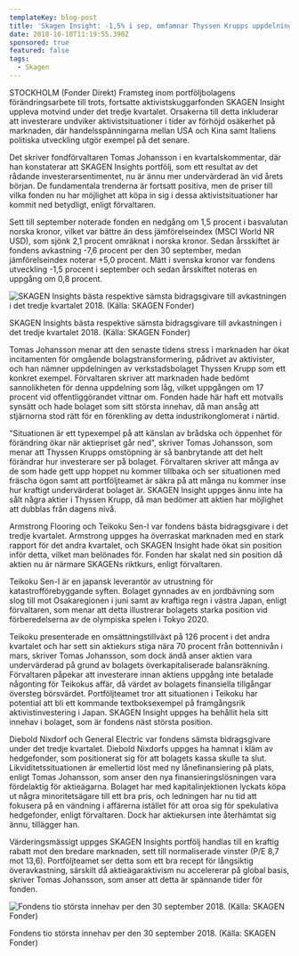 ```yaml
---
templateKey: blog-post
title: 'Skagen Insight: -1,5% i sep, omfamnar Thyssen Krupps uppdelning'
date: 2018-10-10T11:19:55.390Z
sponsored: true
featured: false
tags:
  - Skagen
---
```

STOCKHOLM (Fonder Direkt) Framsteg inom portföljbolagens förändringsarbete till trots, fortsatte aktivistskuggarfonden SKAGEN Insight uppleva motvind under det tredje kvartalet. Orsakerna till detta inkluderar att investerare undviker aktivistsituationer i tider av förhöjd osäkerhet på marknaden, där handelsspänningarna mellan USA och Kina samt Italiens politiska utveckling utgör exempel på det senare. 

Det skriver fondförvaltaren Tomas Johansson i en kvartalskommentar, där han konstaterar att SKAGEN Insights portfölj, som ett resultat av det rådande investerarsentimentet, nu är ännu mer undervärderad än vid årets början. De fundamentala trenderna är fortsatt positiva, men de priser till vilka fonden nu har möjlighet att köpa in sig i dessa aktivistsituationer har kommit ned betydligt, enligt förvaltaren. 

Sett till september noterade fonden en nedgång om 1,5 procent i basvalutan norska kronor, vilket var bättre än dess jämförelseindex (MSCI World NR USD), som sjönk 2,1 procent omräknat i norska kronor. Sedan årsskiftet är fondens avkastning -7,6 procent per den 30 september, medan jämförelseindex noterar +5,0 procent. Mätt i svenska kronor var fondens utveckling -1,5 procent i september och sedan årsskiftet noteras en uppgång om 0,8 procent. 

![SKAGEN Insights bästa respektive sämsta bidragsgivare till avkastningen i det tredje kvartalet 2018. (Källa: SKAGEN Fonder)](/img/561851201.png)

<span class="image-caption">SKAGEN Insights bästa respektive sämsta bidragsgivare till avkastningen i det tredje kvartalet 2018. (Källa: SKAGEN Fonder)</span>

Tomas Johansson menar att den senaste tidens stress i marknaden har ökat incitamenten för omgående bolagstransformering, pådrivet av aktivister, och han nämner uppdelningen av verkstadsbolaget Thyssen Krupp som ett konkret exempel. Förvaltaren skriver att marknaden hade bedömt sannolikheten för denna uppdelning som låg, vilket uppgången om 17 procent vid offentliggörandet vittnar om. Fonden hade här haft ett motvalls synsätt och hade bolaget som sitt största innehav, då man ansåg att stjärnorna stod rätt för en förenkling av detta industrikonglomerat i närtid. 

"Situationen är ett typexempel på att känslan av brådska och öppenhet för förändring ökar när aktiepriset går ned", skriver Tomas Johansson, som menar att Thyssen Krupps omstöpning är så banbrytande att det helt förändrar hur investerare ser på bolaget. Förvaltaren skriver att många av de som hade gett upp hoppet nu kommer tillbaka och ser situationen med fräscha ögon samt att portföljteamet är säkra på att många nu kommer inse hur kraftigt undervärderat bolaget är. SKAGEN Insight uppges ännu inte ha sålt några aktier i Thyssen Krupp, då man bedömer att aktien har möjlighet att dubblas från dagens nivå. 

Armstrong Flooring och Teikoku Sen-I var fondens bästa bidragsgivare i det tredje kvartalet. Armstrong uppges ha överraskat marknaden med en stark rapport för det andra kvartalet, och SKAGEN Insight hade ökat sin position inför detta, vilket man belönades för. Fonden har skalat ned sin position då aktien nu är närmare SKAGENs riktkurs, enligt förvaltaren. 

Teikoku Sen-I är en japansk leverantör av utrustning för katastrofförebyggande syften. Bolaget gynnades av en jordbävning som slog till mot Osakaregionen i juni samt av kraftiga regn i västra Japan, enligt förvaltaren, som menar att detta illustrerar bolagets starka position vid förberedelserna av de olympiska spelen i Tokyo 2020.

Teikoku presenterade en omsättningstillväxt på 126 procent i det andra kvartalet och har sett sin aktiekurs stiga nära 70 procent från bottennivån i mars, skriver Tomas Johansson, som dock ändå anser aktien vara undervärderad på grund av bolagets överkapitaliserade balansräkning. Förvaltaren påpekar att investerare innan aktiens uppgång inte betalade någonting för Teikokus affär, då värdet av bolagets finansiella tillgångar översteg börsvärdet. Portföljteamet tror att situationen i Teikoku har potential att bli ett kommande textboksexempel på framgångsrik aktivistinvestering i Japan. SKAGEN Insight uppges ha behållit hela sitt innehav i bolaget, som är fondens näst största position. 

Diebold Nixdorf och General Electric var fondens sämsta bidragsgivare under det tredje kvartalet. Diebold Nixdorfs uppges ha hamnat i kläm av hedgefonder, som positionerat sig för att bolagets kassa skulle ta slut. Likviditetssituationen är emellertid löst med ny lånefinansiering på plats, enligt Tomas Johansson, som anser den nya finansieringslösningen vara fördelaktig för aktieägarna. Bolaget har med kapitalinjektionen lyckats köpa ut några minoritetsägare till ett bra pris, och ledningen har nu tid att fokusera på en vändning i affärerna istället för att oroa sig för spekulativa hedgefonder, enligt förvaltaren. Dock har aktiekursen inte återhämtat sig ännu, tillägger han. 

Värderingsmässigt uppges SKAGEN Insights portfölj handlas till en kraftig rabatt mot den bredare marknaden, sett till normaliserade vinster (P/E 8,7 mot 13,6). Portföljteamet ser detta som ett bra recept för långsiktig överavkastning, särskilt då aktieägaraktivism nu accelererar på global basis, skriver Tomas Johansson, som anser att detta är spännande tider för fonden. 

![Fondens tio största innehav per den 30 september 2018. (Källa: SKAGEN Fonder) ](/img/561851202.png)

<span class="image-caption">Fondens tio största innehav per den 30 september 2018. (Källa: SKAGEN Fonder) </span>
